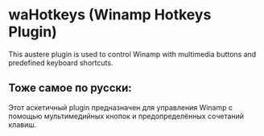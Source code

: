 # waHotkeys (Winamp Hotkeys Plugin)
This austere plugin is used to control Winamp with multimedia buttons and predefined keyboard shortcuts.

## Тоже самое по русски:
Этот аскетичный plugin предназначен для управления Winamp с помощью мультимедийных кнопок и предопределённых сочетаний клавиш.
